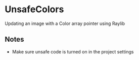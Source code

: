 # UnsafeColors
Updating an image with a Color array pointer using Raylib

## Notes
- Make sure unsafe code is turned on in the project settings

